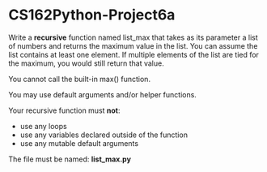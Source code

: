 # CS162Python-Project6a

Write a **recursive** function named list_max that takes as its parameter a list of numbers and returns the maximum value in the list.  You can assume the list contains at least one element.  If multiple elements of the list are tied for the maximum, you would still return that value.

You cannot call the built-in max() function.

You may use default arguments and/or helper functions.

Your recursive function must **not**:
* use any loops
* use any variables declared outside of the function
* use any mutable default arguments

The file must be named: **list_max.py**
